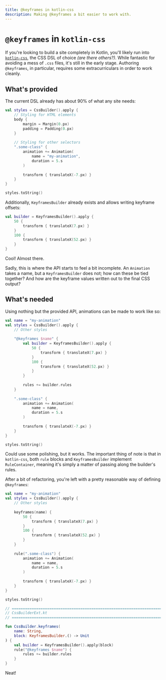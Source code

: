 ```yaml
---
title: @keyframes in kotlin-css
description: Making @keyframes a bit easier to work with.
---
```


# `@keyframes` in `kotlin-css`

If you're looking to build a site completely in Kotlin, you'll likely run into
[`kotlin-css`](https://github.com/JetBrains/kotlin-wrappers/tree/master/kotlin-css),
the CSS DSL of choice *(are there others?)*.
While fantastic for avoiding a mess of `.css` files, it's still in the early stage.
Authoring `@keyframes`, in particular, requires some extracurriculars in order to work cleanly.

## What's provided

The current DSL already has about 90% of what any site needs:

```kotlin
val styles = CssBuilder().apply {
    // Styling for HTML elements
    body {
        margin = Margin(0.px)
        padding = Padding(0.px)
    }
    
    // Styling for other selectors
    ".some-class" {
        animation += Animation(
            name = "my-animation",
            duration = 5.s
        )
    
        transform { translateX(-7.px) }
    }
}

styles.toString()
```

Additionally, `KeyframesBuilder` already exists and allows writing keyframe offsets:

```kotlin
val builder = KeyframesBuilder().apply { 
    50 {
        transform { translateX(7.px) }
    }
    100 {
        transform { translateX(52.px) }
    }
}
```

Cool! Almost there.

Sadly, this is where the API starts to feel a bit incomplete.
An `Animation` takes a name, but a `KeyframesBuilder` does not;
how can these be tied together?
And how are the keyframe values written out to the final CSS output?

## What's needed

Using nothing but the provided API, animations can be made to work like so:
```kotlin
val name = "my-animation"
val styles = CssBuilder().apply {
    // Other styles
    
    "@keyframes $name" {
        val builder = KeyframesBuilder().apply { 
            50 {
                transform { translateX(7.px) }
            }
            100 {
                transform { translateX(52.px) }
            }
        }
    
        rules += builder.rules
    }
    
    ".some-class" {
        animation += Animation(
            name = name,
            duration = 5.s
        )
    
        transform { translateX(-7.px) }
    }
}

styles.toString()
```

Could use some polishing, but it works.
The important thing of note is that in `kotlin-css`, both `rule` blocks and `KeyframesBuilder` implement `RuleContainer`,
meaning it's simply a matter of passing along the builder's rules.

After a bit of refactoring, you're left with a pretty reasonable way of defining `@keyframes`:

```kotlin
val name = "my-animation"
val styles = CssBuilder().apply {
    // Other styles
    
    keyframes(name) {
        50 {
            transform { translateX(7.px) }
        }
        100 {
            transform { translateX(52.px) }
        }
    }
    
    rule(".some-class") {
        animation += Animation(
            name = name,
            duration = 5.s
        )
    
        transform { translateX(-7.px) }
    }
}

styles.toString()

// ============================================================================
// CssBuilderExt.kt
// ============================================================================

fun CssBuilder.keyframes(
    name: String,
    block: KeyframesBuilder.() -> Unit
) {
    val builder = KeyframesBuilder().apply(block)
    rule("@keyframes $name") {
        rules += builder.rules
    }
}
```

Neat!